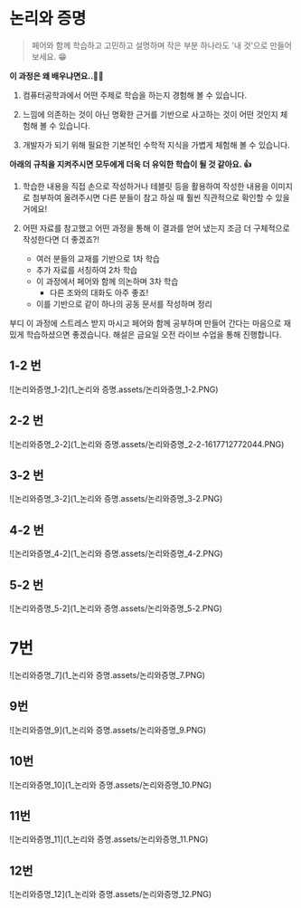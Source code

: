 # 논리와 증명

> 페어와 함께 학습하고 고민하고 설명하며 작은 부분 하나라도 '내 것'으로 만들어보세요. 😁



**이 과정은 왜 배우냐면요..🐱‍🏍**

1. 컴퓨터공학과에서 어떤 주제로 학습을 하는지 경험해 볼 수 있습니다.
2. 느낌에 의존하는 것이 아닌 명확한 근거를 기반으로 사고하는 것이 어떤 것인지 체험해 볼 수 있습니다.

3. 개발자가 되기 위해 필요한 기본적인 수학적 지식을 가볍게 체험해 볼 수 있습니다.



**아래의 규칙을 지켜주시면 모두에게 더욱 더 유익한 학습이 될 것 같아요. 👍**

1. 학습한 내용을 직접 손으로 작성하거나 테블릿 등을 활용하여 작성한 내용을 이미지로 첨부하여 올려주시면 다른 분들이 참고 하실 때 훨씬 직관적으로 확인할 수 있을거에요!

2. 어떤 자료를 참고했고 어떤 과정을 통해 이 결과를 얻어 냈는지 조금 더 구체적으로 작성한다면 더 좋겠죠?!
   - 여러 분들의 교재를 기반으로 1차 학습
   - 추가 자료를 서칭하여 2차 학습
   - 이 과정에서 페어와 함께 의논하며 3차 학습 
     - 다른 조와의 대화도 아주 좋죠!
   - 이를 기반으로 같이 하나의 공동 문서를 작성하며 정리 



부디 이 과정에 스트레스 받지 마시고 페어와 함께 공부하며 만들어 간다는 마음으로 재밌게 학습하셨으면 좋겠습니다.  해설은 금요일 오전 라이브 수업을 통해 진행합니다.





## 1-2 번

![논리와증명_1-2](1_논리와 증명.assets/논리와증명_1-2.PNG)



## 2-2 번  

![논리와증명_2-2](1_논리와 증명.assets/논리와증명_2-2-1617712772044.PNG)



## 3-2 번

![논리와증명_3-2](1_논리와 증명.assets/논리와증명_3-2.PNG)

## 4-2 번

![논리와증명_4-2](1_논리와 증명.assets/논리와증명_4-2.PNG)



## 5-2 번

![논리와증명_5-2](1_논리와 증명.assets/논리와증명_5-2.PNG)



# 7번

![논리와증명_7](1_논리와 증명.assets/논리와증명_7.PNG)



## 9번

![논리와증명_9](1_논리와 증명.assets/논리와증명_9.PNG)





## 10번

![논리와증명_10](1_논리와 증명.assets/논리와증명_10.PNG)





## 11번

![논리와증명_11](1_논리와 증명.assets/논리와증명_11.PNG)





## 12번

![논리와증명_12](1_논리와 증명.assets/논리와증명_12.PNG)